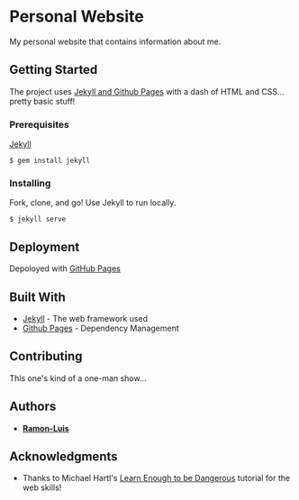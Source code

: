# Personal Website

My personal website that contains information about me.

## Getting Started

The project uses [Jekyll and Github Pages](https://help.github.com/articles/using-jekyll-as-a-static-site-generator-with-github-pages/) with a dash of HTML and CSS... pretty basic stuff!


### Prerequisites

[Jekyll](https://jekyllrb.com/)
```
$ gem install jekyll
```

### Installing

Fork, clone, and go!  Use Jekyll to run locally.

```
$ jekyll serve
```

## Deployment

Depoloyed with [GitHub Pages](https://pages.github.com/)


## Built With

* [Jekyll](https://jekyllrb.com/) - The web framework used
* [Github Pages](https://pages.github.com/) - Dependency Management


## Contributing

This one's kind of a one-man show...


## Authors

* [**Ramon-Luis**](https://github.com/ramon-luis)

## Acknowledgments

* Thanks to Michael Hartl's [Learn Enough to be Dangerous](https://www.learnenough.com/) tutorial for the web skills!